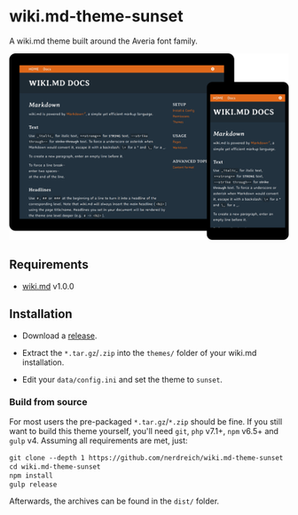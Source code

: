 # wiki.md-theme-sunset

A wiki.md theme built around the Averia font family.

![wiki.md](preview.png)

## Requirements

* [wiki.md](https://github.com/nerdreich/wiki.md) v1.0.0

## Installation

* Download a [release](https://github.com/nerdreich/wiki.md-theme-sunset/releases).

* Extract the `*.tar.gz`/`.zip` into the `themes/` folder of your wiki.md installation.

* Edit your `data/config.ini` and set the theme to `sunset`.

### Build from source

For most users the pre-packaged `*.tar.gz`/`*.zip` should be fine. If you still want to build this theme yourself, you'll need `git`, `php` v7.1+, `npm` v6.5+ and `gulp` v4. Assuming all requirements are met, just:

```
git clone --depth 1 https://github.com/nerdreich/wiki.md-theme-sunset
cd wiki.md-theme-sunset
npm install
gulp release
```

Afterwards, the archives can be found in the `dist/` folder.
